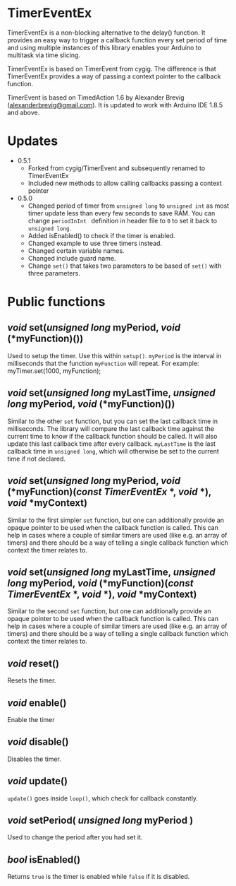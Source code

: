 # TimerEventEx
TimerEventEx is a non-blocking alternative to the delay() function. It provides an easy way to trigger a callback function every set period of time and using multiple instances of this library enables your Arduino to multitask via time slicing.

TimerEventEx is based on TimerEvent from cygig. The difference is that TimerEventEx provides a way of passing a context pointer to the callback function.

TimerEvent is based on TimedAction 1.6 by Alexander Brevig (alexanderbrevig@gmail.com). It is updated to work with Arduino IDE 1.8.5 and above.

# Updates
- 0.5.1
 	- Forked from cygig/TimerEvent and subsequently renamed to TimerEventEx
	- Included new methods to allow calling callbacks passing a context pointer
- 0.5.0
	- Changed period of timer from `unsigned long` to `unsigned int` as most timer update less than every few seconds to save RAM. You can change `periodInInt ` definition in header file to `0` to set it back to `unsigned long`.
	- Added isEnabled() to check if the timer is enabled.
	- Changed example to use three timers instead.
	- Changed certain variable names.
	- Changed include guard name.
	- Change `set()` that takes two parameters to be based of `set()` with three parameters.



# Public functions

## _void_ set(_unsigned long_ myPeriod, _void_ (*myFunction)())
Used to setup the timer. Use this within `setup()`. `myPeriod` is the interval in milliseconds that the function `myFunction` will repeat.
For example: myTimer.set(1000, myFunction);

## _void_ set(_unsigned long_ myLastTime, _unsigned long_ myPeriod, _void_ (*myFunction)())
Similar to the other `set` function, but you can set the last callback time in milliseconds. The library will compare the last callback time against the current time to know if the callback function should be called. It will also update this last callback time after every callback. `myLastTime` is the last callback time in `unsigned long`, which will otherwise be set to the current time if not declared.

## _void_ set(_unsigned long_ myPeriod, _void_ (*myFunction)(_const TimerEventEx_ *, _void_ *), _void_ *myContext)
Similar to the first simpler `set` function, but one can additionally provide an opaque pointer to be used when the callback function is called. This can help in cases where a couple of similar timers are used (like e.g. an array of timers) and there should be a way of telling a single callback function which context the timer relates to.

## _void_ set(_unsigned long_ myLastTime, _unsigned long_ myPeriod, _void_ (*myFunction)(_const TimerEventEx_ *, _void_ *), _void_ *myContext)
Similar to the second `set` function, but one can additionally provide an opaque pointer to be used when the callback function is called. This can help in cases where a couple of similar timers are used (like e.g. an array of timers) and there should be a way of telling a single callback function which context the timer relates to.

## _void_ reset()
Resets the timer.

## _void_ enable()
Enable the timer

## _void_ disable()
Disables the timer.

## _void_ update()
`update()` goes inside `loop()`, which check for callback constantly.

## _void_ setPeriod( _unsigned long_ myPeriod )
Used to change the period after you had set it.

## _bool_ isEnabled()
Returns `true` is the timer is enabled while `false` if it is disabled.
